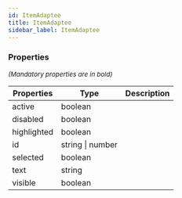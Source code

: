 ```yaml
---
id: ItemAdaptee
title: ItemAdaptee
sidebar_label: ItemAdaptee
---
```




### Properties

<font size="2"><i>(Mandatory properties are in bold)</i></font>

| Properties | Type | Description |
| --------- | ---- | ----------- |
| active | boolean |  |
| disabled | boolean |  |
| highlighted | boolean |  |
| id | string \| number |  |
| selected | boolean |  |
| text | string |  |
| visible | boolean |  |
